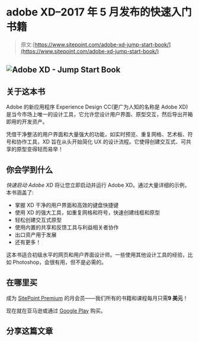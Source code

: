 # adobe XD–2017 年 5 月发布的快速入门书籍

> 原文:[https://www.sitepoint.com/adobe-xd-jump-start-book/](https://www.sitepoint.com/adobe-xd-jump-start-book/)

## ![Adobe XD - Jump Start Book](../Images/a457632a29494eff60fd5ed1aadab4f2.png)

## 关于这本书

Adobe 的新应用程序 Experience Design CC(更广为人知的名称是 Adobe XD)是当今市场上唯一的设计工具，它允许您设计用户界面、原型交互，然后导出开箱即用的开发资产。

凭借干净整洁的用户界面和大量强大的功能，如实时预览、重复网格、艺术板、符号和协作工具，XD 旨在从头开始简化 UX 的设计流程。它使得创建交互式、可共享的原型变得轻而易举！

## 你会学到什么

*快速启动 Adobe XD* 将让您立即启动并运行 Adobe XD。通过大量详细的示例，本书涵盖了:

*   掌握 XD 干净的用户界面和高效的键盘快捷键
*   使用 XD 的强大工具，如重复网格和符号，快速创建线框和原型
*   轻松创建交互式原型
*   使用内置的共享和反馈工具与利益相关者协作
*   出口资产用于发展
*   还有更多！

这本书适合初级水平的网页和用户界面设计师。一些使用其他设计工具的经验，比如 Photoshop，会很有用，但不是必需的。

## **在哪里买**

成为 [SitePoint Premium](https://www.sitepoint.com/premium/books/jump-start-adobe-xd) 的月会员——我们所有的书籍和课程每月只需**9 美元**！

现在就在亚马逊或通过 [Google Play](https://play.google.com/store/books/details/Jump_Start_Adobe_XD?id=KF8nDwAAQBAJ&hl=en_US) 购买。

## 分享这篇文章
